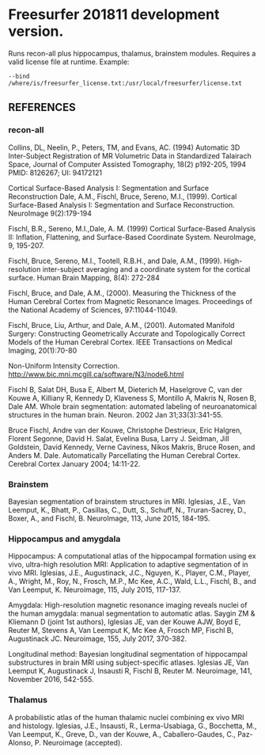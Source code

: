 
# Freesurfer 201811 development version.

Runs recon-all plus hippocampus, thalamus, brainstem modules. Requires a valid license 
file at runtime. Example:

    --bind /where/is/freesurfer_license.txt:/usr/local/freesurfer/license.txt


## REFERENCES

### recon-all

Collins, DL, Neelin, P., Peters, TM, and Evans, AC. (1994) Automatic 3D 
Inter-Subject Registration of MR Volumetric Data in Standardized Talairach 
Space, Journal of Computer Assisted Tomography, 18(2) p192-205, 1994 PMID: 
8126267; UI: 94172121

   Cortical Surface-Based Analysis I: Segmentation and Surface Reconstruction 
   Dale, A.M., Fischl, Bruce, Sereno, M.I., (1999). Cortical Surface-Based 
   Analysis I: Segmentation and Surface Reconstruction. NeuroImage 9(2):179-194

   Fischl, B.R., Sereno, M.I.,Dale, A. M. (1999) Cortical Surface-Based 
   Analysis II: Inflation, Flattening, and Surface-Based Coordinate System. 
   NeuroImage, 9, 195-207.

   Fischl, Bruce, Sereno, M.I., Tootell, R.B.H., and Dale, A.M., (1999). 
   High-resolution inter-subject averaging and a coordinate system for the 
   cortical surface. Human Brain Mapping, 8(4): 272-284

   Fischl, Bruce, and Dale, A.M., (2000). Measuring the Thickness of the Human 
   Cerebral Cortex from Magnetic Resonance Images. Proceedings of the National 
   Academy of Sciences, 97:11044-11049.

   Fischl, Bruce, Liu, Arthur, and Dale, A.M., (2001). Automated Manifold 
   Surgery: Constructing Geometrically Accurate and Topologically Correct 
   Models of the Human Cerebral Cortex. IEEE Transactions on Medical Imaging, 
   20(1):70-80

   Non-Uniform Intensity Correction. 
   http://www.bic.mni.mcgill.ca/software/N3/node6.html

   Fischl B, Salat DH, Busa E, Albert M, Dieterich M, Haselgrove C, van der 
   Kouwe A, Killiany R, Kennedy D, Klaveness S, Montillo A, Makris N, Rosen B, 
   Dale AM. Whole brain segmentation: automated labeling of neuroanatomical 
   structures in the human brain. Neuron. 2002 Jan 31;33(3):341-55.

   Bruce Fischl, Andre van der Kouwe, Christophe Destrieux, Eric Halgren, 
   Florent Segonne, David H. Salat, Evelina Busa, Larry J. Seidman, Jill 
   Goldstein, David Kennedy, Verne Caviness, Nikos Makris, Bruce Rosen, and 
   Anders M. Dale. Automatically Parcellating the Human Cerebral Cortex. 
   Cerebral Cortex January 2004; 14:11-22.

### Brainstem

   Bayesian segmentation of brainstem structures in MRI. Iglesias, J.E., Van 
   Leemput, K., Bhatt, P., Casillas, C., Dutt, S., Schuff, N., Truran-Sacrey, 
   D., Boxer, A., and Fischl, B. NeuroImage, 113, June 2015, 184-195.

### Hippocampus and amygdala

   Hippocampus: A computational atlas of the hippocampal formation using ex 
   vivo, ultra-high resolution MRI: Application to adaptive segmentation of in 
   vivo MRI. Iglesias, J.E., Augustinack, J.C., Nguyen, K., Player, C.M., 
   Player, A., Wright, M., Roy, N., Frosch, M.P., Mc Kee, A.C., Wald, L.L., 
   Fischl, B., and Van Leemput, K. Neuroimage, 115, July 2015, 117-137.

   Amygdala: High-resolution magnetic resonance imaging reveals nuclei of the 
   human amygdala: manual segmentation to automatic atlas. Saygin ZM & Kliemann 
   D (joint 1st authors), Iglesias JE, van der Kouwe AJW, Boyd E, Reuter M, 
   Stevens A, Van Leemput K, Mc Kee A, Frosch MP, Fischl B, Augustinack JC. 
   Neuroimage, 155, July 2017, 370-382.

   Longitudinal method: Bayesian longitudinal segmentation of hippocampal 
   substructures in brain MRI using subject-specific atlases. Iglesias JE, Van 
   Leemput K, Augustinack J, Insausti R, Fischl B, Reuter M. Neuroimage, 141, 
   November 2016, 542-555.

### Thalamus

   A probabilistic atlas of the human thalamic nuclei combining ex vivo MRI and 
   histology. Iglesias, J.E., Insausti, R., Lerma-Usabiaga, G., Bocchetta, M., 
   Van Leemput, K., Greve, D., van der Kouwe, A., Caballero-Gaudes, C., 
   Paz-Alonso, P. Neuroimage (accepted).
